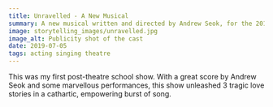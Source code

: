 ```yaml
---
title: Unravelled - A New Musical
summary: A new musical written and directed by Andrew Seok, for the 2019 Toronto Fringe Festival.
image: storytelling_images/unravelled.jpg
image_alt: Publicity shot of the cast
date: 2019-07-05
tags: acting singing theatre
---
```


This was my first post-theatre school show. With a great score by Andrew Seok and some marvellous performances, this show unleashed 3 tragic love stories in a cathartic, empowering burst of song.
